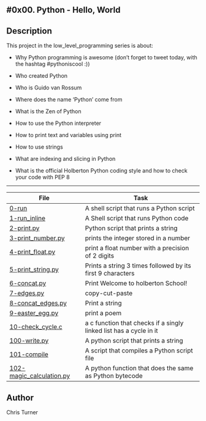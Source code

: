 #0x00. Python - Hello, World
---
## Description

This project in the low_level_programming series is about:

* Why Python programming is awesome (don’t forget to tweet today, with the hashtag #pythoniscool :))

* Who created Python

* Who is Guido van Rossum

* Where does the name ‘Python’ come from

* What is the Zen of Python

* How to use the Python interpreter

* How to print text and variables using print

* How to use strings

* What are indexing and slicing in Python

* What is the official Holberton Python coding style and how to check your code with PEP 8

---
File|Task
---|---
[0-run ](./0-run ) | A shell script that runs a Python script
[1-run_inline ](./1-run_inline ) | A Shell script that runs Python code
[2-print.py ](./2-print.py ) | Python script that prints a string
[3-print_number.py ](./3-print_number.py ) | prints the integer stored in a number
[4-print_float.py ](./4-print_float.py ) | print a float number with a precision of 2 digits
[5-print_string.py ](./5-print_string.py ) | Prints a string 3 times followed by its first 9 characters
[6-concat.py ](./6-concat.py ) | Print Welcome to holberton School!
[7-edges.py ](./7-edges.py ) | copy-cut-paste
[8-concat_edges.py ](./8-concat_edges.py ) | Print a string
[9-easter_egg.py ](./9-easter_egg.py ) | print a poem
[10-check_cycle.c ](./10-check_cycle.c ) | a c function that checks if a singly linked list has a cycle in it
[100-write.py ](./100-write.py ) | A python script that prints a string
[101-compile ](./101-compile ) | A script that compiles a Python script file
[102-magic_calculation.py ](./102-magic_calculation.py ) | A python function that does the same as Python bytecode

## Author
 Chris Turner
